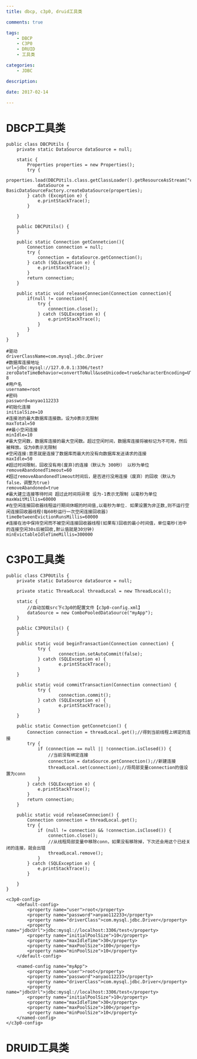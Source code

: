 ```yaml
---
title: dbcp, c3p0, druid工具类

comments: true    

tags: 
    - DBCP
    - C3P0
    - DRUID
    - 工具类

categories: 
    - JDBC

description: 

date: 2017-02-14
   
---
```


<h1>DBCP工具类</h1>

<pre><code>public class DBCPUtils {
    private static DataSource dataSource = null;

    static {
        Properties properties = new Properties();
        try {
            properties.load(DBCPUtils.class.getClassLoader().getResourceAsStream("com/jdbc/jdbc.properties"));
            dataSource = BasicDataSourceFactory.createDataSource(properties);
        } catch (Exception e) {
            e.printStackTrace();
        }

    }

    public DBCPUtils() {
    }

    public static Connection getConnetcion(){
        Connection connection = null;
        try {
            connection = dataSource.getConnection();
        } catch (SQLException e) {
            e.printStackTrace();
        }
        return connection;
    }

    public static void releaseConnecion(Connection connection){
        if(null != connection){
            try {
                connection.close();
            } catch (SQLException e) {
                e.printStackTrace();
            }
        }
    }
}
</code></pre>

```
#驱动
driverClassName=com.mysql.jdbc.Driver
#数据库连接地址
url=jdbc:mysql://127.0.0.1:3306/test?zeroDateTimeBehavior=convertToNull&useUnicode=true&characterEncoding=UTF-8
#用户名
username=root
#密码
password=anyao112233
#初始化连接
initialSize=10
#连接池的最大数据库连接数。设为0表示无限制
maxTotal=50
##最小空闲连接
minIdle=10
#最大空闲数，数据库连接的最大空闲数。超过空闲时间，数据库连接将被标记为不可用，然后被释放。设为0表示无限制
#空闲连接:意思就是连接了数据库而最大的没有向数据库发送请求的连接
maxIdle=50
#超过时间限制，回收没有用(废弃)的连接（默认为 300秒） 以秒为单位
removeAbandonedTimeout=60
#超过removeAbandonedTimeout时间后，是否进行没用连接（废弃）的回收（默认为false，调整为true)
removeAbandoned=true
#最大建立连接等待时间 超过此时间将异常 设为-1表示无限制 以毫秒为单位
maxWaitMillis=60000
#在空闲连接回收器线程运行期间休眠的时间值,以毫秒为单位. 如果设置为非正数,则不运行空闲连接回收器线程(每60秒运行一次空闲连接回收器)
timeBetweenEvictionRunsMillis=60000
#连接在池中保持空闲而不被空闲连接回收器线程(如果有)回收的最小时间值，单位毫秒(池中的连接空闲30s后被回收,默认值就是30分钟)
minEvictableIdleTimeMillis=300000

```

<h1>C3P0工具类</h1>

<pre><code>public class C3P0Utils {
    private static DataSource dataSource = null;

    private static ThreadLocal<Connection> threadLocal = new ThreadLocal<Connection>();

    static {
        //自动加载src下c3p0的配置文件【c3p0-config.xml】
        dataSource = new ComboPooledDataSource("myApp");
    }

    public C3P0Utils() {
    }
		
	public static void beginTransaction(Connection connection) {
			try {
					connection.setAutoCommit(false);
			} catch (SQLException e) {
					e.printStackTrace();
			}
	}

	public static void commitTransaction(Connection connection) {
			try {
					connection.commit();
			} catch (SQLException e) {
					e.printStackTrace();
			}
	}

    public static Connection getConnetcion() {
        Connection connection = threadLocal.get();//得到当前线程上绑定的连接
        try {
            if (connection == null || !connection.isClosed()) {
                //当前没有绑定连接
                connection = dataSource.getConnection();//新建连接
                threadLocal.set(connection);//将局部变量connection的值设置为conn
            }
        } catch (SQLException e) {
            e.printStackTrace();
        }
        return connection;
    }

    public static void releaseConnecion() {
        Connection connection = threadLocal.get();
        try {
            if (null != connection && !connection.isClosed()) {
                connection.close();
                //从线程局部变量中移除conn，如果没有移除掉，下次还会用这个已经关闭的连接，就会出错
                threadLocal.remove();
            }
        } catch (SQLException e) {
            e.printStackTrace();
        }

    }
}
</code></pre>

```
<c3p0-config>
    <default-config>
        <property name="user">root</property>
        <property name="password">anyao112233</property>
        <property name="driverClass">com.mysql.jdbc.Driver</property>
        <property name="jdbcUrl">jdbc:mysql://localhost:3306/test</property>
        <property name="initialPoolSize">10</property>
        <property name="maxIdleTime">30</property>
        <property name="maxPoolSize">100</property>
        <property name="minPoolSize">10</property>
    </default-config>

    <named-config name="myApp">
        <property name="user">root</property>
        <property name="password">anyao112233</property>
        <property name="driverClass">com.mysql.jdbc.Driver</property>
        <property name="jdbcUrl">jdbc:mysql://localhost:3306/test</property>
        <property name="initialPoolSize">10</property>
        <property name="maxIdleTime">30</property>
        <property name="maxPoolSize">100</property>
        <property name="minPoolSize">10</property>
    </named-config>
</c3p0-config>
```

<h1>DRUID工具类</h1>

<code></code>
